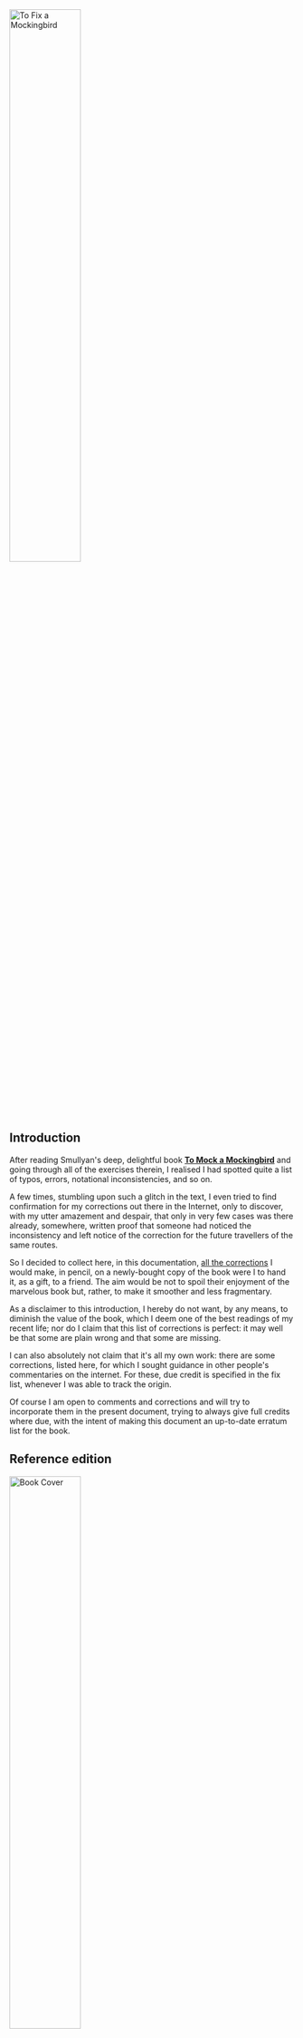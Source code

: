<img src="/pictures/titlepicture.png" alt="To Fix a Mockingbird" style="width: 50%;"/>

## Introduction

After reading Smullyan's deep, delightful book
    [__To Mock a Mockingbird__](https://en.wikipedia.org/wiki/To_Mock_a_Mockingbird)
and going through
all of the exercises therein, I realised I had spotted quite a list of typos, errors,
notational inconsistencies, and so on.

A few times, stumbling upon such a glitch in the text, I even tried to find confirmation for my
corrections out there in the Internet, only to discover, with my utter amazement and despair,
that only in very few cases was there already, somewhere, written proof that someone had noticed
the inconsistency and left notice of the correction for the future travellers of the same routes.

So I decided to collect here, in this documentation, [all the corrections](fixes.md) I would make, in pencil, on a
newly-bought copy of the book were I to hand it, as a gift, to a friend. The aim would be not to spoil
their enjoyment of the marvelous book but, rather, to make it smoother and less fragmentary.

As a disclaimer to this introduction, I hereby do not want, by any means, to diminish the
value of the book, which I deem one of the best readings of my recent life; nor do I claim that this list
of corrections is perfect: it may well be that some are plain wrong and that some are missing.

I can also absolutely not claim that it's all my own work:
there are some corrections, listed here, for which I sought guidance in other people's commentaries
on the internet. For these, due credit is specified in the fix list,
whenever I was able to track the origin.

Of course I am open to comments and corrections and will try to incorporate them in the present document,
trying to always give full credits where due, with the intent of making this document an up-to-date
erratum list for the book.

## Reference edition

<img src="/pictures/cover.png" alt="Book Cover" style="width: 50%;"/>

For definiteness (although I suspect most of the errata applies to other editions as well),
the edition I use as reference, including page numbers, is the following:

```text
To mock a Mockingbird and other logic puzzles
Raymond Smullyan
Oxford University Press
```

Here are relevant excerpts from the fourth paper page (i.e. not counting
the paperback cover):
```text
    First published 1985 as a Borzoi Book by Alfred A. Knopf. Inc. New York
    First issued as an Oxford University Press Paperback 1990
    Reissued 2000
    ...
    ISBN 978-0-19-280142-5
    ...
    Printed in Great Britain by
    Clays Ltd, St Ives plc
```

and a couple useful details from the last page before the closing paperback
cover (the first is the number reported in the barcode):
```text
    20445692R00151
    ...
    printed in Great Britain by Amazon
```

## Key

I divided the entries of the fix list according to the following categories:

* <img src="/pictures/correction_yellow.svg" width="32px"/>
Typos: notational inconsistencies, trivial corrections most likely due to typesetting errors
    (but nonetheless, sometimes, able to get in your way while following a proof).
* <img src="/pictures/correction_red.svg" width="32px"/>
Formula/proof errors:
    those provide a wrong starting point,
    severely compromise the unfolding of the reasoning,
    or give a wrong final result.
* <img src="/pictures/correction_green.svg" width="32px"/>
Immediate additions:
    alternative solutions (as good as the provided one),
    non-vital remarks or limitations of the provided reasoning,
    further clarification steps.
* <img src="/pictures/correction_blue.svg" width="32px"/>
Out-of-one's way bonuses:
    solution to additional exercises given as end-of-chapter training material,
    bonus material (e.g. computer programs) merely hinted at,
    and so on.
* <img src="/pictures/correction_black.svg" width="32px"/>
Open questions:
    issues sparked by the material encountered in the book
    for which I could not find a definite answer.

## Contact

The material you are reading is also publicly available as a
[github repository](https://github.com/hemidactylus/ubq2).

For any communication, I advise you to reach me through my github account.
